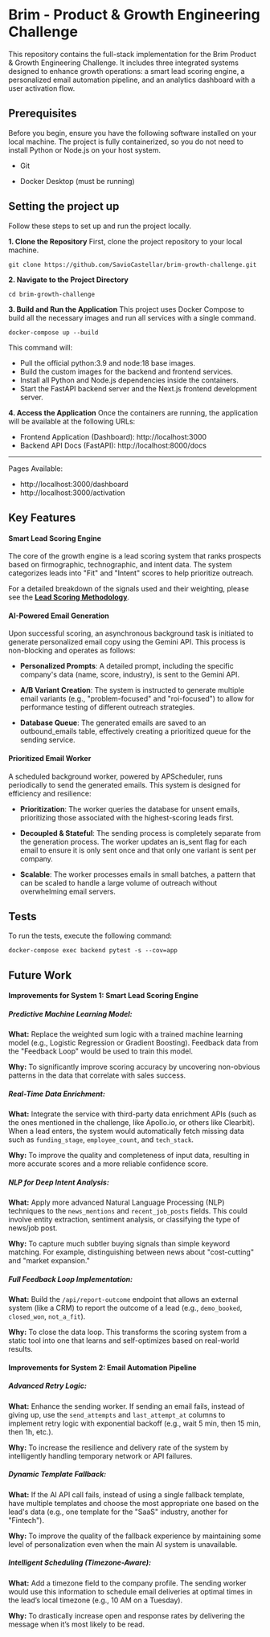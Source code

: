 # Brim - Product & Growth Engineering Challenge

This repository contains the full-stack implementation for the Brim Product & Growth Engineering Challenge. It includes three integrated systems designed to enhance growth operations: a smart lead scoring engine, a personalized email automation pipeline, and an analytics dashboard with a user activation flow.

## Prerequisites
Before you begin, ensure you have the following software installed on your local machine. The project is fully containerized, so you do not need to install Python or Node.js on your host system.

- Git

- Docker Desktop (must be running)

## Setting the project up
Follow these steps to set up and run the project locally.

**1. Clone the Repository**
First, clone the project repository to your local machine.
```
git clone https://github.com/SavioCastellar/brim-growth-challenge.git
```

**2. Navigate to the Project Directory**

```
cd brim-growth-challenge
```

**3. Build and Run the Application**
This project uses Docker Compose to build all the necessary images and run all services with a single command.

```
docker-compose up --build
```

This command will:
- Pull the official python:3.9 and node:18 base images.
- Build the custom images for the backend and frontend services.
- Install all Python and Node.js dependencies inside the containers.
- Start the FastAPI backend server and the Next.js frontend development server.


**4. Access the Application**
Once the containers are running, the application will be available at the following URLs:

- Frontend Application (Dashboard): http://localhost:3000
- Backend API Docs (FastAPI): http://localhost:8000/docs

---
Pages Available:
- http://localhost:3000/dashboard
- http://localhost:3000/activation

## Key Features

#### Smart Lead Scoring Engine
The core of the growth engine is a lead scoring system that ranks prospects based on firmographic, technographic, and intent data. The system categorizes leads into "Fit" and "Intent" scores to help prioritize outreach.

For a detailed breakdown of the signals used and their weighting, please see the [**Lead Scoring Methodology**](./docs/SCORING_METHODOLOGY.md).

#### AI-Powered Email Generation
Upon successful scoring, an asynchronous background task is initiated to generate personalized email copy using the Gemini API. This process is non-blocking and operates as follows:

- **Personalized Prompts**: A detailed prompt, including the specific company's data (name, score, industry), is sent to the Gemini API.

- **A/B Variant Creation**: The system is instructed to generate multiple email variants (e.g., "problem-focused" and "roi-focused") to allow for performance testing of different outreach strategies.

- **Database Queue**: The generated emails are saved to an outbound_emails table, effectively creating a prioritized queue for the sending service.

#### Prioritized Email Worker
A scheduled background worker, powered by APScheduler, runs periodically to send the generated emails. This system is designed for efficiency and resilience:

- **Prioritization**: The worker queries the database for unsent emails, prioritizing those associated with the highest-scoring leads first.

- **Decoupled & Stateful**: The sending process is completely separate from the generation process. The worker updates an is_sent flag for each email to ensure it is only sent once and that only one variant is sent per company.

- **Scalable**: The worker processes emails in small batches, a pattern that can be scaled to handle a large volume of outreach without overwhelming email servers.


## Tests

To run the tests, execute the following command:
```
docker-compose exec backend pytest -s --cov=app
```

## Future Work

#### Improvements for System 1: Smart Lead Scoring Engine
##### Predictive Machine Learning Model:

**What:** Replace the weighted sum logic with a trained machine learning model (e.g., Logistic Regression or Gradient Boosting). Feedback data from the "Feedback Loop" would be used to train this model.

**Why:** To significantly improve scoring accuracy by uncovering non-obvious patterns in the data that correlate with sales success.

##### Real-Time Data Enrichment:

**What:** Integrate the service with third-party data enrichment APIs (such as the ones mentioned in the challenge, like Apollo.io, or others like Clearbit). When a lead enters, the system would automatically fetch missing data such as `funding_stage`, `employee_count`, and `tech_stack`.

**Why:** To improve the quality and completeness of input data, resulting in more accurate scores and a more reliable confidence score.

##### NLP for Deep Intent Analysis:

**What:** Apply more advanced Natural Language Processing (NLP) techniques to the `news_mentions` and `recent_job_posts` fields. This could involve entity extraction, sentiment analysis, or classifying the type of news/job post.

**Why:** To capture much subtler buying signals than simple keyword matching. For example, distinguishing between news about "cost-cutting" and "market expansion."

##### Full Feedback Loop Implementation:

**What:** Build the `/api/report-outcome` endpoint that allows an external system (like a CRM) to report the outcome of a lead (e.g., `demo_booked`, `closed_won`, `not_a_fit`).

**Why:** To close the data loop. This transforms the scoring system from a static tool into one that learns and self-optimizes based on real-world results.

#### Improvements for System 2: Email Automation Pipeline
##### Advanced Retry Logic:

**What:** Enhance the sending worker. If sending an email fails, instead of giving up, use the `send_attempts` and `last_attempt_at` columns to implement retry logic with exponential backoff (e.g., wait 5 min, then 15 min, then 1h, etc.).

**Why:** To increase the resilience and delivery rate of the system by intelligently handling temporary network or API failures.

##### Dynamic Template Fallback:

**What:** If the AI API call fails, instead of using a single fallback template, have multiple templates and choose the most appropriate one based on the lead's data (e.g., one template for the "SaaS" industry, another for "Fintech").

**Why:** To improve the quality of the fallback experience by maintaining some level of personalization even when the main AI system is unavailable.

##### Intelligent Scheduling (Timezone-Aware):

**What:** Add a timezone field to the company profile. The sending worker would use this information to schedule email deliveries at optimal times in the lead’s local timezone (e.g., 10 AM on a Tuesday).

**Why:** To drastically increase open and response rates by delivering the message when it’s most likely to be read.
